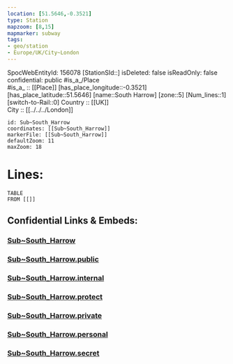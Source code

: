 ```yaml
---
location: [51.5646,-0.3521] 
type: Station 
mapzoom: [8,15] 
mapmarker: subway 
tags:
- geo/station
- Europe/UK/City~London
---
```

SpocWebEntityId: 156078
[StationSId::] 
isDeleted: false
isReadOnly: false
confidential: public
#is_a_/Place  
#is_a_ :: [[Place]] 
[has_place_longitude::-0.3521] 
[has_place_latitude::51.5646] 
[name::South Harrow] 
[zone::5] 
[Num_lines::1] 
[switch-to-Rail::0] 
Country :: [[UK]]  
City :: [[../../../London]]  


```leaflet
id: Sub~South_Harrow
coordinates: [[Sub~South_Harrow]] 
markerFile: [[Sub~South_Harrow]] 
defaultZoom: 11 
maxZoom: 18
```


# Lines: 
```dataview
TABLE 
FROM [[]] 
```


## Confidential Links & Embeds: 

### [Sub~South_Harrow](/_Standards/Earth/Continent/Europe/Europe~North/UK/England/Regions~England/London,Greater/cities~GreaterLondon/Underground/Station/Sub~South_Harrow.md) 

### [Sub~South_Harrow.public](/_public/Earth/Continent/Europe/Europe~North/UK/England/Regions~England/London,Greater/cities~GreaterLondon/Underground/Station/Sub~South_Harrow.public.md) 

### [Sub~South_Harrow.internal](/_internal/Earth/Continent/Europe/Europe~North/UK/England/Regions~England/London,Greater/cities~GreaterLondon/Underground/Station/Sub~South_Harrow.internal.md) 

### [Sub~South_Harrow.protect](/_protect/Earth/Continent/Europe/Europe~North/UK/England/Regions~England/London,Greater/cities~GreaterLondon/Underground/Station/Sub~South_Harrow.protect.md) 

### [Sub~South_Harrow.private](/_private/Earth/Continent/Europe/Europe~North/UK/England/Regions~England/London,Greater/cities~GreaterLondon/Underground/Station/Sub~South_Harrow.private.md) 

### [Sub~South_Harrow.personal](/_personal/Earth/Continent/Europe/Europe~North/UK/England/Regions~England/London,Greater/cities~GreaterLondon/Underground/Station/Sub~South_Harrow.personal.md) 

### [Sub~South_Harrow.secret](/_secret/Earth/Continent/Europe/Europe~North/UK/England/Regions~England/London,Greater/cities~GreaterLondon/Underground/Station/Sub~South_Harrow.secret.md)

